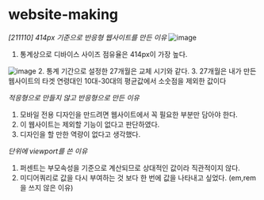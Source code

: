 # website-making

*[211110] 414px 기준으로 반응형 웹사이트를 만든 이유*
![image](https://user-images.githubusercontent.com/91370858/141040953-e87579b9-d0f5-4cd2-a9b5-ded945c246fb.png)
1. 통계상으로 디바이스 사이즈 점유율은 414px이 가장 높다.

![image](https://user-images.githubusercontent.com/91370858/141041040-997d4425-2490-4b57-bdc1-eae6b63cb349.png)
2.  통계 기간으로 설정한 27개월은 교체 시기와 같다.
3. 27개월은 내가 만든 웹사이트의 타겟 연령대인 10대-30대의 평균값에서 소숫점을 제외한 값이다

*적응형으로 만들지 않고 반응형으로 만든 이유*
1. 모바일 전용 디자인을 만드려면 웹사이트에서 꼭 필요한 부분만 담아야 한다.
2. 이 웹사이트는 제외할 기능이 없다고 판단하였다.
3. 디자인을 할 만한 역량이 없다고 생각했다.

*단위에 viewport를 쓴 이유*
1. 퍼센트는 부모속성을 기준으로 계산되므로 상대적인 값이라 직관적이지 않다.
2. 미디어쿼리로 값을 다시 부여하는 것 보다 한 번에 값을 나타내고 싶었다. (em,rem을 쓰지 않은 이유)
